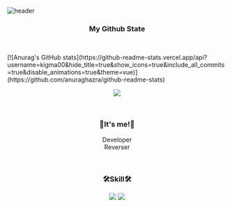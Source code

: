 
![header](https://capsule-render.vercel.app/api?type=Waving&color=Black&height=300&section=header&text=G0r4ni8's%20Git&fontSize=90)


<h3 align="center">My Github State</h3>
<p align="center">
<br/>
  <p>
    [![Anurag's GitHub stats](https://github-readme-stats.vercel.app/api?username=kigma00&hide_title=true&show_icons=true&include_all_commits=true&disable_animations=true&theme=vue)](https://github.com/anuraghazra/github-readme-stats)
  </p>
  <p align="center"> 
  <img src="https://github-readme-stats.vercel.app/api?username=kigma00&theme=vue&show_icons=true"/></a>
</p>
  
</p>

  

<br/>
<h3 align="center">👋It's me!👋</h3>
<p align="center">
  <a>Developer</a><br/>
  <a>Reverser</a>
</p>
  <br/>

<h3 align="center">🛠️Skill🛠️</h3>
<p align="center">
  <img src="https://img.shields.io/badge/C-A8B9CC?style=for-the-badge&logo=C&logoColor=black">
  <img src="https://img.shields.io/badge/C++-00599C?style=for-the-badge&logo=C++&logoColor=black">
</p>
 <br/>
 
